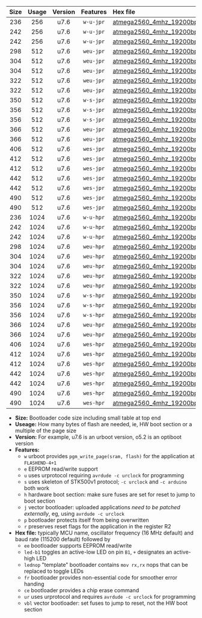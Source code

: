 |Size|Usage|Version|Features|Hex file|
|:-:|:-:|:-:|:-:|:--|
|236|256|u7.6|`w-u-jpr`|[atmega2560_4mhz_19200bps_ur_vbl.hex](https://raw.githubusercontent.com/stefanrueger/urboot/main/atmega2560_4mhz_19200bps_ur_vbl.hex)|
|242|256|u7.6|`w-u-jpr`|[atmega2560_4mhz_19200bps_led+b7_ur_vbl.hex](https://raw.githubusercontent.com/stefanrueger/urboot/main/atmega2560_4mhz_19200bps_led+b7_ur_vbl.hex)|
|242|256|u7.6|`w-u-jpr`|[atmega2560_4mhz_19200bps_lednop_ur_vbl.hex](https://raw.githubusercontent.com/stefanrueger/urboot/main/atmega2560_4mhz_19200bps_lednop_ur_vbl.hex)|
|298|512|u7.6|`weu-jpr`|[atmega2560_4mhz_19200bps_ee_ur_vbl.hex](https://raw.githubusercontent.com/stefanrueger/urboot/main/atmega2560_4mhz_19200bps_ee_ur_vbl.hex)|
|304|512|u7.6|`weu-jpr`|[atmega2560_4mhz_19200bps_ee_led+b7_ur_vbl.hex](https://raw.githubusercontent.com/stefanrueger/urboot/main/atmega2560_4mhz_19200bps_ee_led+b7_ur_vbl.hex)|
|304|512|u7.6|`weu-jpr`|[atmega2560_4mhz_19200bps_ee_lednop_ur_vbl.hex](https://raw.githubusercontent.com/stefanrueger/urboot/main/atmega2560_4mhz_19200bps_ee_lednop_ur_vbl.hex)|
|322|512|u7.6|`weu-jpr`|[atmega2560_4mhz_19200bps_ee_led+b7_fr_ur_vbl.hex](https://raw.githubusercontent.com/stefanrueger/urboot/main/atmega2560_4mhz_19200bps_ee_led+b7_fr_ur_vbl.hex)|
|322|512|u7.6|`weu-jpr`|[atmega2560_4mhz_19200bps_ee_lednop_fr_ur_vbl.hex](https://raw.githubusercontent.com/stefanrueger/urboot/main/atmega2560_4mhz_19200bps_ee_lednop_fr_ur_vbl.hex)|
|350|512|u7.6|`w-s-jpr`|[atmega2560_4mhz_19200bps_vbl.hex](https://raw.githubusercontent.com/stefanrueger/urboot/main/atmega2560_4mhz_19200bps_vbl.hex)|
|356|512|u7.6|`w-s-jpr`|[atmega2560_4mhz_19200bps_led+b7_vbl.hex](https://raw.githubusercontent.com/stefanrueger/urboot/main/atmega2560_4mhz_19200bps_led+b7_vbl.hex)|
|356|512|u7.6|`w-s-jpr`|[atmega2560_4mhz_19200bps_lednop_vbl.hex](https://raw.githubusercontent.com/stefanrueger/urboot/main/atmega2560_4mhz_19200bps_lednop_vbl.hex)|
|366|512|u7.6|`weu-jpr`|[atmega2560_4mhz_19200bps_ee_led+b7_fr_ce_ur_vbl.hex](https://raw.githubusercontent.com/stefanrueger/urboot/main/atmega2560_4mhz_19200bps_ee_led+b7_fr_ce_ur_vbl.hex)|
|366|512|u7.6|`weu-jpr`|[atmega2560_4mhz_19200bps_ee_lednop_fr_ce_ur_vbl.hex](https://raw.githubusercontent.com/stefanrueger/urboot/main/atmega2560_4mhz_19200bps_ee_lednop_fr_ce_ur_vbl.hex)|
|406|512|u7.6|`wes-jpr`|[atmega2560_4mhz_19200bps_ee_vbl.hex](https://raw.githubusercontent.com/stefanrueger/urboot/main/atmega2560_4mhz_19200bps_ee_vbl.hex)|
|412|512|u7.6|`wes-jpr`|[atmega2560_4mhz_19200bps_ee_led+b7_vbl.hex](https://raw.githubusercontent.com/stefanrueger/urboot/main/atmega2560_4mhz_19200bps_ee_led+b7_vbl.hex)|
|412|512|u7.6|`wes-jpr`|[atmega2560_4mhz_19200bps_ee_lednop_vbl.hex](https://raw.githubusercontent.com/stefanrueger/urboot/main/atmega2560_4mhz_19200bps_ee_lednop_vbl.hex)|
|442|512|u7.6|`wes-jpr`|[atmega2560_4mhz_19200bps_ee_led+b7_fr_vbl.hex](https://raw.githubusercontent.com/stefanrueger/urboot/main/atmega2560_4mhz_19200bps_ee_led+b7_fr_vbl.hex)|
|442|512|u7.6|`wes-jpr`|[atmega2560_4mhz_19200bps_ee_lednop_fr_vbl.hex](https://raw.githubusercontent.com/stefanrueger/urboot/main/atmega2560_4mhz_19200bps_ee_lednop_fr_vbl.hex)|
|490|512|u7.6|`wes-jpr`|[atmega2560_4mhz_19200bps_ee_led+b7_fr_ce_vbl.hex](https://raw.githubusercontent.com/stefanrueger/urboot/main/atmega2560_4mhz_19200bps_ee_led+b7_fr_ce_vbl.hex)|
|490|512|u7.6|`wes-jpr`|[atmega2560_4mhz_19200bps_ee_lednop_fr_ce_vbl.hex](https://raw.githubusercontent.com/stefanrueger/urboot/main/atmega2560_4mhz_19200bps_ee_lednop_fr_ce_vbl.hex)|
|236|1024|u7.6|`w-u-hpr`|[atmega2560_4mhz_19200bps_ur.hex](https://raw.githubusercontent.com/stefanrueger/urboot/main/atmega2560_4mhz_19200bps_ur.hex)|
|242|1024|u7.6|`w-u-hpr`|[atmega2560_4mhz_19200bps_led+b7_ur.hex](https://raw.githubusercontent.com/stefanrueger/urboot/main/atmega2560_4mhz_19200bps_led+b7_ur.hex)|
|242|1024|u7.6|`w-u-hpr`|[atmega2560_4mhz_19200bps_lednop_ur.hex](https://raw.githubusercontent.com/stefanrueger/urboot/main/atmega2560_4mhz_19200bps_lednop_ur.hex)|
|298|1024|u7.6|`weu-hpr`|[atmega2560_4mhz_19200bps_ee_ur.hex](https://raw.githubusercontent.com/stefanrueger/urboot/main/atmega2560_4mhz_19200bps_ee_ur.hex)|
|304|1024|u7.6|`weu-hpr`|[atmega2560_4mhz_19200bps_ee_led+b7_ur.hex](https://raw.githubusercontent.com/stefanrueger/urboot/main/atmega2560_4mhz_19200bps_ee_led+b7_ur.hex)|
|304|1024|u7.6|`weu-hpr`|[atmega2560_4mhz_19200bps_ee_lednop_ur.hex](https://raw.githubusercontent.com/stefanrueger/urboot/main/atmega2560_4mhz_19200bps_ee_lednop_ur.hex)|
|322|1024|u7.6|`weu-hpr`|[atmega2560_4mhz_19200bps_ee_led+b7_fr_ur.hex](https://raw.githubusercontent.com/stefanrueger/urboot/main/atmega2560_4mhz_19200bps_ee_led+b7_fr_ur.hex)|
|322|1024|u7.6|`weu-hpr`|[atmega2560_4mhz_19200bps_ee_lednop_fr_ur.hex](https://raw.githubusercontent.com/stefanrueger/urboot/main/atmega2560_4mhz_19200bps_ee_lednop_fr_ur.hex)|
|350|1024|u7.6|`w-s-hpr`|[atmega2560_4mhz_19200bps.hex](https://raw.githubusercontent.com/stefanrueger/urboot/main/atmega2560_4mhz_19200bps.hex)|
|356|1024|u7.6|`w-s-hpr`|[atmega2560_4mhz_19200bps_led+b7.hex](https://raw.githubusercontent.com/stefanrueger/urboot/main/atmega2560_4mhz_19200bps_led+b7.hex)|
|356|1024|u7.6|`w-s-hpr`|[atmega2560_4mhz_19200bps_lednop.hex](https://raw.githubusercontent.com/stefanrueger/urboot/main/atmega2560_4mhz_19200bps_lednop.hex)|
|366|1024|u7.6|`weu-hpr`|[atmega2560_4mhz_19200bps_ee_led+b7_fr_ce_ur.hex](https://raw.githubusercontent.com/stefanrueger/urboot/main/atmega2560_4mhz_19200bps_ee_led+b7_fr_ce_ur.hex)|
|366|1024|u7.6|`weu-hpr`|[atmega2560_4mhz_19200bps_ee_lednop_fr_ce_ur.hex](https://raw.githubusercontent.com/stefanrueger/urboot/main/atmega2560_4mhz_19200bps_ee_lednop_fr_ce_ur.hex)|
|406|1024|u7.6|`wes-hpr`|[atmega2560_4mhz_19200bps_ee.hex](https://raw.githubusercontent.com/stefanrueger/urboot/main/atmega2560_4mhz_19200bps_ee.hex)|
|412|1024|u7.6|`wes-hpr`|[atmega2560_4mhz_19200bps_ee_led+b7.hex](https://raw.githubusercontent.com/stefanrueger/urboot/main/atmega2560_4mhz_19200bps_ee_led+b7.hex)|
|412|1024|u7.6|`wes-hpr`|[atmega2560_4mhz_19200bps_ee_lednop.hex](https://raw.githubusercontent.com/stefanrueger/urboot/main/atmega2560_4mhz_19200bps_ee_lednop.hex)|
|442|1024|u7.6|`wes-hpr`|[atmega2560_4mhz_19200bps_ee_led+b7_fr.hex](https://raw.githubusercontent.com/stefanrueger/urboot/main/atmega2560_4mhz_19200bps_ee_led+b7_fr.hex)|
|442|1024|u7.6|`wes-hpr`|[atmega2560_4mhz_19200bps_ee_lednop_fr.hex](https://raw.githubusercontent.com/stefanrueger/urboot/main/atmega2560_4mhz_19200bps_ee_lednop_fr.hex)|
|490|1024|u7.6|`wes-hpr`|[atmega2560_4mhz_19200bps_ee_led+b7_fr_ce.hex](https://raw.githubusercontent.com/stefanrueger/urboot/main/atmega2560_4mhz_19200bps_ee_led+b7_fr_ce.hex)|
|490|1024|u7.6|`wes-hpr`|[atmega2560_4mhz_19200bps_ee_lednop_fr_ce.hex](https://raw.githubusercontent.com/stefanrueger/urboot/main/atmega2560_4mhz_19200bps_ee_lednop_fr_ce.hex)|

- **Size:** Bootloader code size including small table at top end
- **Useage:** How many bytes of flash are needed, ie, HW boot section or a multiple of the page size
- **Version:** For example, u7.6 is an urboot version, o5.2 is an optiboot version
- **Features:**
  + `w` urboot provides `pgm_write_page(sram, flash)` for the application at `FLASHEND-4+1`
  + `e` EEPROM read/write support
  + `u` uses urprotocol requiring `avrdude -c urclock` for programming
  + `s` uses skeleton of STK500v1 protocol; `-c urclock` and `-c arduino` both work
  + `h` hardware boot section: make sure fuses are set for reset to jump to boot section
  + `j` vector bootloader: uploaded applications *need to be patched externally*, eg, using `avrdude -c urclock`
  + `p` bootloader protects itself from being overwritten
  + `r` preserves reset flags for the application in the register R2
- **Hex file:** typically MCU name, oscillator frequency (16 MHz default) and baud rate (115200 default) followed by
  + `ee` bootloader supports EEPROM read/write
  + `led-b1` toggles an active-low LED on pin `B1`, `+` designates an active-high LED
  + `lednop` "template" bootloader contains `mov rx,rx` nops that can be replaced to toggle LEDs
  + `fr` bootloader provides non-essential code for smoother error handing
  + `ce` bootloader provides a chip erase command
  + `ur` uses urprotocol and requires `avrdude -c urclock` for programming
  + `vbl` vector bootloader: set fuses to jump to reset, not the HW boot section
